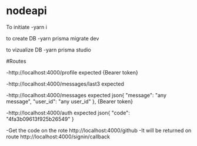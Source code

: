 # nodeapi

To initiate 
-yarn i

to create DB 
-yarn prisma migrate dev

to vizualize DB 
-yarn prisma studio

#Routes

-http://localhost:4000/profile
expected {Bearer token}

-http://localhost:4000/messages/last3
expected 


-http://localhost:4000/messages
expected 
json{
	"message": "any message",
	"user_id": "any user_id"
}, 
{Bearer token}


-http://localhost:4000/auth
expected json{
	"code": "4fa3b09613f925b26549"
}

-Get the code on the rote http://localhost:4000/github
-It will be returned on route http://localhost:4000/signin/callback


